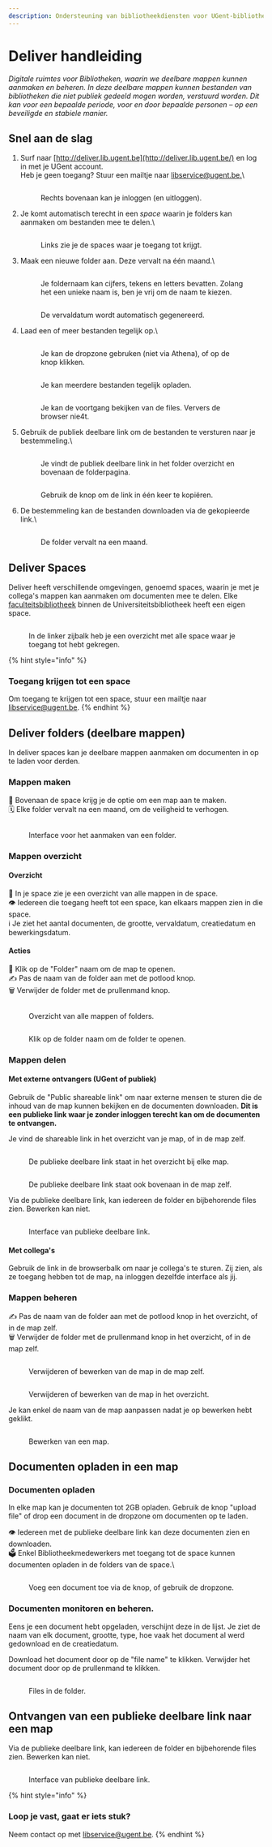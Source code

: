 ```yaml
---
description: Ondersteuning van bibliotheekdiensten voor UGent-bibliotheekmedewerkers.
---
```


# Deliver handleiding

_Digitale ruimtes voor Bibliotheken, waarin we deelbare mappen kunnen aanmaken en beheren. In deze deelbare mappen kunnen bestanden van bibliotheken die niet publiek gedeeld mogen worden, verstuurd worden. Dit kan voor een bepaalde periode, voor en door bepaalde personen – op een beveiligde en stabiele manier._

## Snel aan de slag

1.  Surf naar [http://deliver.lib.ugent.be](http://deliver.lib.ugent.be/) en log in met je UGent account.\
    Heb je geen toegang? Stuur een mailtje naar [libservice@ugent.be.](mailto:libservice@ugent.be)\


    <figure><img src="../../.gitbook/assets/deliver-log-in.png" alt=""><figcaption><p>Rechts bovenaan kan je inloggen (en uitloggen).</p></figcaption></figure>
2.  Je komt automatisch terecht in een _space_ waarin je folders kan aanmaken om bestanden mee te delen.\


    <figure><img src="../../.gitbook/assets/deliver-space.png" alt=""><figcaption><p>Links zie je de spaces waar je toegang tot krijgt.</p></figcaption></figure>
3.  Maak een nieuwe folder aan. Deze vervalt na één maand.\


    <figure><img src="../../.gitbook/assets/deliver-folder.png" alt=""><figcaption><p>Je foldernaam kan cijfers, tekens en letters bevatten. Zolang het een unieke naam is, ben je vrij om de naam te kiezen.</p></figcaption></figure>



    <figure><img src="../../.gitbook/assets/Scherm­afbeelding 2023-03-08 om 11.59.46.png" alt=""><figcaption><p>De vervaldatum wordt automatisch gegenereerd.</p></figcaption></figure>
4.  Laad een of meer bestanden tegelijk op.\


    <figure><img src="../../.gitbook/assets/deliver-4-opladen.png" alt=""><figcaption><p>Je kan de dropzone gebruken (niet via Athena), of op de knop klikken.</p></figcaption></figure>



    <figure><img src="../../.gitbook/assets/deliver-5-opladen-files.png" alt=""><figcaption><p>Je kan meerdere bestanden tegelijk opladen.</p></figcaption></figure>



    <figure><img src="../../.gitbook/assets/deliver-5-opladen-voortgang.png" alt=""><figcaption><p>Je kan de voortgang bekijken van de files. Ververs de browser nie4t.</p></figcaption></figure>
5.  Gebruik de publiek deelbare link om de bestanden te versturen naar je bestemmeling.\


    <figure><img src="../../.gitbook/assets/deliver-6-copy.png" alt=""><figcaption><p>Je vindt de publiek deelbare link in het folder overzicht en bovenaan de folderpagina.</p></figcaption></figure>



    <figure><img src="../../.gitbook/assets/deliver-7-copy.png" alt=""><figcaption><p>Gebruik de knop om de link in één keer te kopiëren.</p></figcaption></figure>
6.  De bestemmeling kan de bestanden downloaden via de gekopieerde link.\


    <figure><img src="../../.gitbook/assets/deliver-8-share.png" alt=""><figcaption><p>De folder vervalt na een maand.</p></figcaption></figure>

## Deliver Spaces

Deliver heeft verschillende omgevingen, genoemd spaces, waarin je met je collega's mappen kan aanmaken om documenten mee te delen. Elke [faculteitsbibliotheek](https://lib.ugent.be/nl/libraries) binnen de Universiteitsbibliotheek heeft een eigen space.

<figure><img src="../../.gitbook/assets/deliver-spaces.png" alt=""><figcaption><p>In de linker zijbalk heb je een overzicht met alle space waar je toegang tot hebt gekregen.</p></figcaption></figure>

{% hint style="info" %}
### Toegang krijgen tot een space

Om toegang te krijgen tot een space, stuur een mailtje naar [libservice@ugent.be](mailto:libservice@ugent.be).
{% endhint %}

## Deliver folders (deelbare mappen)

In deliver spaces kan je deelbare mappen aanmaken om documenten in op te laden voor derden.

### Mappen maken

📂 Bovenaan de space krijg je de optie om een map aan te maken.\
🗓️  Elke folder vervalt na een maand, om de veiligheid te verhogen.

<figure><img src="../../.gitbook/assets/Scherm­afbeelding 2023-01-03 om 16.38.24.png" alt=""><figcaption><p>Interface voor het aanmaken van een folder.</p></figcaption></figure>

### Mappen overzicht

#### Overzicht

📁 In je space zie je een overzicht van alle mappen in de space.\
👁️ Iedereen die toegang heeft tot een space, kan elkaars mappen zien in die space.\
ℹ️ Je ziet het aantal documenten, de grootte, vervaldatum, creatiedatum en bewerkingsdatum.

#### Acties

📂 Klik op de "Folder" naam om de map te openen.\
✍️ Pas de naam van de folder aan met de potlood knop.\
🗑️ Verwijder de folder met de prullenmand knop.

<figure><img src="../../.gitbook/assets/Scherm­afbeelding 2023-01-03 om 16.43.04.png" alt=""><figcaption><p>Overzicht van alle mappen of folders.</p></figcaption></figure>

<figure><img src="../../.gitbook/assets/deliver-folder-name-overview.png" alt=""><figcaption><p>Klik op de folder naam om de folder te openen.</p></figcaption></figure>

### Mappen delen

#### Met externe ontvangers (UGent of publiek)

Gebruik de "Public shareable link" om naar externe mensen te sturen die de inhoud van de map kunnen bekijken en de documenten downloaden. **Dit is een publieke link waar je zonder inloggen terecht kan om de documenten te ontvangen.**

Je vind de shareable link in het overzicht van je map, of in de map zelf.

<figure><img src="../../.gitbook/assets/deliver-shareable-link-overview.png" alt=""><figcaption><p>De publieke deelbare link staat in het overzicht bij elke map.</p></figcaption></figure>

<figure><img src="../../.gitbook/assets/deliver-shareable-link-folder (1).png" alt=""><figcaption><p>De publieke deelbare link staat ook bovenaan in de map zelf.</p></figcaption></figure>

Via de publieke deelbare link, kan iedereen de folder en bijbehorende files zien. Bewerken kan niet.

<figure><img src="../../.gitbook/assets/Scherm­afbeelding 2023-01-04 om 16.46.06.png" alt=""><figcaption><p>Interface van publieke deelbare link.</p></figcaption></figure>

#### Met collega's

Gebruik de link in de browserbalk om naar je collega's te sturen. Zij zien, als ze toegang hebben tot de map, na inloggen dezelfde interface als jij.

### Mappen beheren

✍️ Pas de naam van de folder aan met de potlood knop in het overzicht, of in de map zelf.\
🗑️ Verwijder de folder met de prullenmand knop in het overzicht, of in de map zelf.

<figure><img src="../../.gitbook/assets/deliver-edit-delete-folder.png" alt=""><figcaption><p>Verwijderen of bewerken van de map in de map zelf.</p></figcaption></figure>

<figure><img src="../../.gitbook/assets/deliver-edit-delete-overview.png" alt=""><figcaption><p>Verwijderen of bewerken van de map in het overzicht.</p></figcaption></figure>

Je kan enkel de naam van de map aanpassen nadat je op bewerken hebt geklikt.

<figure><img src="../../.gitbook/assets/Scherm­afbeelding 2023-01-04 om 16.36.46.png" alt=""><figcaption><p>Bewerken van een map.</p></figcaption></figure>

## Documenten opladen in een map

### Documenten opladen

In elke map kan je documenten tot 2GB opladen. Gebruik de knop "upload file" of drop een document in de dropzone om documenten op te laden.

👁️ Iedereen met de publieke deelbare link kan deze documenten zien en downloaden.\
🗳️ Enkel Bibliotheekmedewerkers met toegang tot de space kunnen documenten opladen in de folders van de space.\


<figure><img src="../../.gitbook/assets/Scherm­afbeelding 2023-01-04 om 16.38.47.png" alt=""><figcaption><p>Voeg een document toe via de knop, of gebruik de dropzone.</p></figcaption></figure>

### Documenten monitoren en beheren.

Eens je een document hebt opgeladen, verschijnt deze in de lijst. Je ziet de naam van elk document, grootte, type, hoe vaak het document al werd gedownload en de creatiedatum.

Download het document door op de "file name" te klikken. Verwijder het document door op de prullenmand te klikken.

<figure><img src="../../.gitbook/assets/Scherm­afbeelding 2023-01-04 om 16.41.32.png" alt=""><figcaption><p>Files in de folder.</p></figcaption></figure>

## Ontvangen van een publieke deelbare link naar een map

Via de publieke deelbare link, kan iedereen de folder en bijbehorende files zien. Bewerken kan niet.​

<figure><img src="https://files.gitbook.com/v0/b/gitbook-x-prod.appspot.com/o/spaces%2FlvNeIFwjvMgVqncrfwG8%2Fuploads%2FtOKJpfFyAFXpkRwX8pSk%2FScherm%C2%ADafbeelding%202023-01-04%20om%2016.46.06.png?alt=media&#x26;token=e4f1433f-1113-47a2-9204-20cebec9502c" alt=""><figcaption><p>Interface van publieke deelbare link.</p></figcaption></figure>

{% hint style="info" %}
### Loop je vast, gaat er iets stuk?

Neem contact op met [libservice@ugent.be](mailto:libservice@ugent.be).
{% endhint %}

